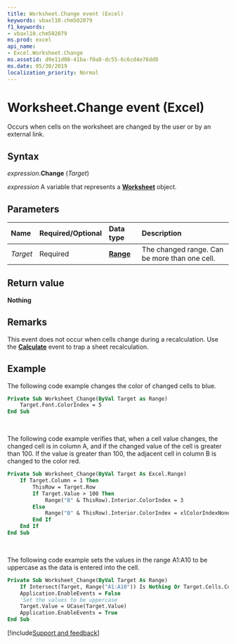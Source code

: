 ```yaml
---
title: Worksheet.Change event (Excel)
keywords: vbaxl10.chm502079
f1_keywords:
- vbaxl10.chm502079
ms.prod: excel
api_name:
- Excel.Worksheet.Change
ms.assetid: d9e11d08-41ba-f0a8-dc55-6c6cd4e76dd0
ms.date: 05/30/2019
localization_priority: Normal
---
```



# Worksheet.Change event (Excel)

Occurs when cells on the worksheet are changed by the user or by an external link.


## Syntax

_expression_.**Change** (_Target_)

_expression_ A variable that represents a **[Worksheet](Excel.Worksheet.md)** object.


## Parameters

|Name|Required/Optional|Data type|Description|
|:-----|:-----|:-----|:-----|
| _Target_|Required| **[Range](Excel.Range(object).md)**|The changed range. Can be more than one cell.|


## Return value

**Nothing**


## Remarks

This event does not occur when cells change during a recalculation. Use the **[Calculate](excel.worksheet.calculate(even).md)** event to trap a sheet recalculation.


## Example

The following code example changes the color of changed cells to blue.

```vb
Private Sub Worksheet_Change(ByVal Target as Range) 
    Target.Font.ColorIndex = 5 
End Sub
```

<br/>

The following code example verifies that, when a cell value changes, the changed cell is in column A, and if the changed value of the cell is greater than 100. If the value is greater than 100, the adjacent cell in column B is changed to the color red.

```vb
Private Sub Worksheet_Change(ByVal Target As Excel.Range) 
    If Target.Column = 1 Then 
        ThisRow = Target.Row 
        If Target.Value > 100 Then 
            Range("B" & ThisRow).Interior.ColorIndex = 3 
        Else 
            Range("B" & ThisRow).Interior.ColorIndex = xlColorIndexNone 
        End If 
    End If 
End Sub
```

<br/>


The following code example sets the values in the range A1:A10 to be uppercase as the data is entered into the cell.

```vb
Private Sub Worksheet_Change(ByVal Target As Range)
    If Intersect(Target, Range("A1:A10")) Is Nothing Or Target.Cells.Count > 1 Then Exit Sub
    Application.EnableEvents = False
    'Set the values to be uppercase
    Target.Value = UCase(Target.Value)
    Application.EnableEvents = True
End Sub
```




[!include[Support and feedback](~/includes/feedback-boilerplate.md)]

